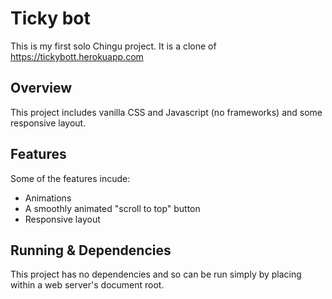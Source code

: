# Ticky bot
This is my first solo Chingu project. It is a clone of https://tickybott.herokuapp.com

## Overview 
This project includes vanilla CSS and Javascript (no frameworks) and some responsive layout.

## Features
Some of the features incude:
- Animations
- A smoothly animated "scroll to top" button
- Responsive layout

## Running & Dependencies
This project has no dependencies and so can be run simply by placing within a web server's document root.